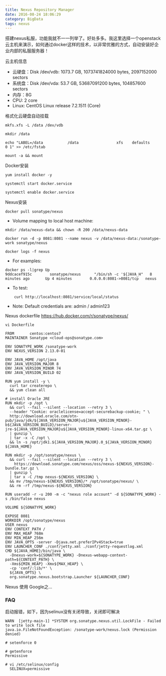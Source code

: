 ```yaml
---
title: Nexus Repository Manager 
date: 2016-08-24 18:06:29
category: BigData
tags: nexus
---
```

搭建nexus私服，功能我就不一一列举了。好处多多。我这里选择一个openstack云主机来演示，如何通过docker这样的技术，以非常优雅的方式，自动安装好企业内部的私服服务器！

云主机信息
  - 云硬盘：Disk /dev/vdb: 1073.7 GB, 1073741824000 bytes, 2097152000 sectors
  - 系统盘：Disk /dev/vda: 53.7 GB, 53687091200 bytes, 104857600 sectors
  - 内存：8G
  - CPU: 2 core
  - Linux: CentOS Linux release 7.2.1511 (Core) 

格式化云硬盘自动挂载
```
mkfs.xfs -L /data /dev/vdb  

mkdir /data

echo "LABEL=/data           /data                 xfs    defaults        0 1" >> /etc/fstab 

mount -a && mount
```

Docker安装
```
yum install docker -y

systemctl start docker.service

systemctl enable docker.service 
```

Nexus安装
```
docker pull sonatype/nexus
```

* Volume mapping to local host machine:

```
mkdir /data/nexus-data && chown -R 200 /data/nexus-data

docker run -d -p 8081:8081 --name nexus -v /data/nexus-data:/sonatype-work sonatype/nexus

docker logs -f nexus
```

* For examples: 
```
docker ps -l|grep Up
9ddcacef915c        sonatype/nexus      "/bin/sh -c '${JAVA_H"   8 minutes ago       Up 4 minutes        0.0.0.0:8081->8081/tcp   nexus
```

* To test:
```
    curl http://localhost:8081/service/local/status
```

* Note:
    Default credentials are: admin / admin123

Nexus dockerfile
 https://hub.docker.com/r/sonatype/nexus/
```
vi Dockerfile

FROM       centos:centos7
MAINTAINER Sonatype <cloud-ops@sonatype.com>

ENV SONATYPE_WORK /sonatype-work
ENV NEXUS_VERSION 2.13.0-01

ENV JAVA_HOME /opt/java
ENV JAVA_VERSION_MAJOR 8
ENV JAVA_VERSION_MINOR 74
ENV JAVA_VERSION_BUILD 02

RUN yum install -y \
  curl tar createrepo \
  && yum clean all

# install Oracle JRE
RUN mkdir -p /opt \
  && curl --fail --silent --location --retry 3 \
  --header "Cookie: oraclelicense=accept-securebackup-cookie; " \
  http://download.oracle.com/otn-pub/java/jdk/${JAVA_VERSION_MAJOR}u${JAVA_VERSION_MINOR}-b${JAVA_VERSION_BUILD}/server-jre-${JAVA_VERSION_MAJOR}u${JAVA_VERSION_MINOR}-linux-x64.tar.gz \
  | gunzip \
  | tar -x -C /opt \
  && ln -s /opt/jdk1.${JAVA_VERSION_MAJOR}.0_${JAVA_VERSION_MINOR} ${JAVA_HOME}

RUN mkdir -p /opt/sonatype/nexus \
  && curl --fail --silent --location --retry 3 \
    https://download.sonatype.com/nexus/oss/nexus-${NEXUS_VERSION}-bundle.tar.gz \
  | gunzip \
  | tar x -C /tmp nexus-${NEXUS_VERSION} \
  && mv /tmp/nexus-${NEXUS_VERSION}/* /opt/sonatype/nexus/ \
  && rm -rf /tmp/nexus-${NEXUS_VERSION}

RUN useradd -r -u 200 -m -c "nexus role account" -d ${SONATYPE_WORK} -s /bin/false nexus

VOLUME ${SONATYPE_WORK}

EXPOSE 8081
WORKDIR /opt/sonatype/nexus
USER nexus
ENV CONTEXT_PATH /
ENV MAX_HEAP 768m
ENV MIN_HEAP 256m
ENV JAVA_OPTS -server -Djava.net.preferIPv4Stack=true
ENV LAUNCHER_CONF ./conf/jetty.xml ./conf/jetty-requestlog.xml
CMD ${JAVA_HOME}/bin/java \
  -Dnexus-work=${SONATYPE_WORK} -Dnexus-webapp-context-path=${CONTEXT_PATH} \
  -Xms${MIN_HEAP} -Xmx${MAX_HEAP} \
  -cp 'conf/:lib/*' \
  ${JAVA_OPTS} \
  org.sonatype.nexus.bootstrap.Launcher ${LAUNCHER_CONF}

```

Nexus 使用
    Google之...

### FAQ
 启动报错，如下，因为selinux没有关闭导致，关闭即可解决
```
WARN  [jetty-main-1] *SYSTEM org.sonatype.nexus.util.LockFile - Failed to write lock file
java.io.FileNotFoundException: /sonatype-work/nexus.lock (Permission denied)

# setenforce 0

# getenforce 
Permissive

# vi /etc/selinux/config 
  SELINUX=permissive

```



